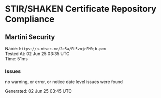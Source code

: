 # STIR/SHAKEN Certificate Repository Compliance

## Martini Security

Name: `https://p.mtsec.me/2e5a/FL5vojcFM0jb.pem`\
Tested At: 02 Jun 25 03:35 UTC\
Time: 51ms

### Issues

no warning, or error, or notice date level issues were found

Generated: 02 Jun 25 03:45 UTC